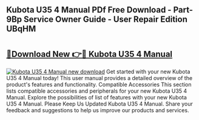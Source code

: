 ## Kubota U35 4 Manual PDf Free Download - Part-9Bp Service Owner Guide - User Repair Edition UBqHM

# <h2><a href="http://bc86234.oget.top/?id=Kubota+U35+4+Manual">🔗Download New 👉🔴 Kubota U35 4 Manual</a></h2>

[![Kubota U35 4 Manual new download](https://i.imgur.com/5g1atiW.png)](http://bc86234.oget.top/?id=Kubota+U35+4+Manual)
Get started with your new Kubota U35 4 Manual today! This user manual provides a detailed overview of the product's features and functionality. Compatible Accessories This section lists compatible accessories and peripherals for your new Kubota U35 4 Manual. Explore the possibilities of list of features with your new Kubota U35 4 Manual. Please Keep Us Updated Kubota U35 4 Manual. Share your feedback and suggestions to help us improve our products and services.
